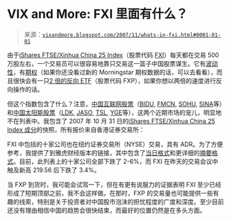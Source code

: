 <!--yml

分类：未分类

日期：2024-05-18 18:55:20

-->

# VIX and More: FXI 里面有什么？

> 来源：[`vixandmore.blogspot.com/2007/11/whats-in-fxi.html#0001-01-01`](http://vixandmore.blogspot.com/2007/11/whats-in-fxi.html#0001-01-01)

由于[iShares FTSE/Xinhua China 25 Index](http://www.ishares.com/fund_info/detail.jhtml?investorType=INDIV&symbol=FXI&qt=FXI&_requestid=41515)（股票代码 [FXI](http://finance.google.com/finance?q=fxi)）每天都在交易 500 万股左右，一个交易员可以很容易地靠只交易这一篮子<place st="on"><country-region st="on">中国</country-region></place>股票谋生。它有[波动性](http://www.ivolatility.com/options.j?ticker=FXI:NYSE&R=1&period=12&chart=2&vct=)，有[期权](http://quote.morningstar.com/Option/Options.aspx?sLevel=A&ticker=fxi)（如果你还没看过新的 Morningstar 期权数据的话，可以去看看），而且很快会有一只[2 倍的反向 ETF](http://vixandmore.blogspot.com/2007/10/update-on-people-trading-bidu-also.html)（股票代码 FXP），如果你想以两倍的速度进行反向操作的话。

但这个指数包含了什么？注意，[中国互联网股票](http://www.cnanalyst.com/internet/index.html)（[BIDU](http://finance.google.com/finance?q=bidu), [FMCN](http://finance.google.com/finance?q=fmcn), [SOHU](http://finance.google.com/finance?q=sohu), [SINA](http://finance.google.com/finance?q=sina)等）和[中国太阳能股票](http://www.cnanalyst.com/solar/index.html)（[LDK](http://finance.google.com/finance?q=ldk), [JASO](http://finance.google.com/finance?q=jaso), [TSL](http://finance.google.com/finance?q=tsl), [YGE](http://finance.google.com/finance?q=yge)等），这两个近期市场的宠儿，明显地不在列表中。我包含了 2007 年 10 月 31 日的[iShares FTSE/Xinhua China 25 Index 成分](http://www.ishares.com/fund_info/holdings/holdings.jhtml?period=m&symbol=FXI)的快照，所有报价来自香港证券交易所：

FXI 中包括的十家公司也在纽约证券交易所（NYSE）交易，具有 ADR。为了方便参考，我提供了到雅虎财经版本的链接，其中包含了[当日格式](http://finance.yahoo.com/q/cq?d=v1&s=chl%2c+ptr%2c+lfc%2c+ceo%2c+snp%2c%2c+cha%2c+chu%2c+ach%2c+cn%2c+hnp)和更详细的[摘要格式](http://finance.yahoo.com/q?s=CHL,PTR,LFC,CEO,SNP,CHA,CHU,ACH,CN,HNP&d=s)。目前，此列表上的十家公司全部下跌了 2-6%，而 FXI 在昨天的交易会议中触及新高 219.56 后下跌了 3.4%。

当 FXP 到货时，我可能会试驾一下，但在有更有说服力的证据表明 FXI 至少已经形成了短期顶部之前，我不会这样做。在那时，FXP 的交易量也可能提供一些有趣的线索，特别是关于投资者对中国股市泡沫的担忧程度的广度和深度。至少目前还没有理由相信中国的趋势会很快结束，而最好的位置仍然是在多头方面。
